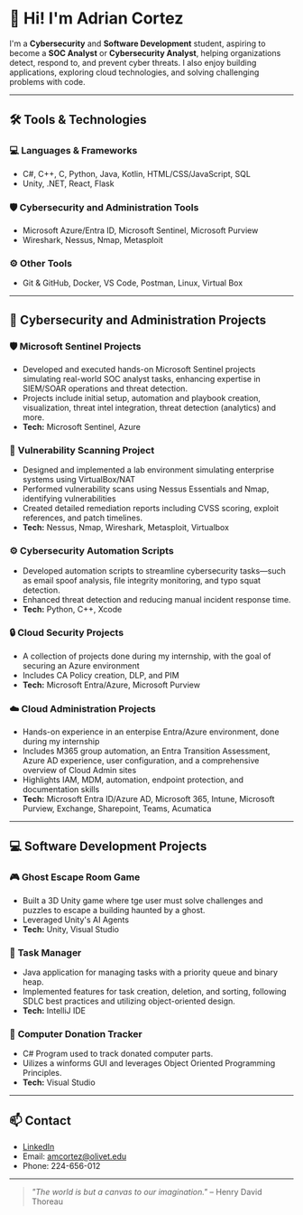 # 👋 Hi! I'm Adrian Cortez

I'm a **Cybersecurity** and **Software Development** student, aspiring to become a **SOC Analyst** or **Cybersecurity Analyst**, 
helping organizations detect, respond to, and prevent cyber threats. 
I also enjoy building applications, exploring cloud technologies, and solving challenging problems with code.  

---

## 🛠️ Tools & Technologies

### 💻 Languages & Frameworks
- C#, C++, C, Python, Java, Kotlin, HTML/CSS/JavaScript, SQL
- Unity, .NET, React, Flask

### 🛡️ Cybersecurity and Administration Tools
- Microsoft Azure/Entra ID, Microsoft Sentinel, Microsoft Purview
- Wireshark, Nessus, Nmap, Metasploit

### ⚙️ Other Tools
- Git & GitHub, Docker, VS Code, Postman, Linux, Virtual Box
  
---

## 🔐 Cybersecurity and Administration Projects

### 🛡️ **Microsoft Sentinel Projects**
- Developed and executed hands-on Microsoft Sentinel projects simulating real-world SOC analyst tasks, enhancing expertise in SIEM/SOAR operations and threat detection.
- Projects include initial setup, automation and playbook creation, visualization, threat intel integration, threat detection (analytics) and more.
- **Tech:** Microsoft Sentinel, Azure

### 🔎 **Vulnerability Scanning Project**
- Designed and implemented a lab environment simulating enterprise systems using VirtualBox/NAT
- Performed vulnerability scans using Nessus Essentials and Nmap, identifying vulnerabilities
- Created detailed remediation reports including CVSS scoring, exploit references, and patch timelines.
-  **Tech:** Nessus, Nmap, Wireshark, Metasploit, Virtualbox

### ⚙️ **Cybersecurity Automation Scripts**
- Developed automation scripts to streamline cybersecurity tasks—such as email spoof analysis, file integrity monitoring, and typo squat detection.
- Enhanced threat detection and reducing manual incident response time.
- **Tech:** Python, C++, Xcode

### 🔒 **Cloud Security Projects**
- A collection of projects done during my internship, with the goal of securing an Azure environment
- Includes CA Policy creation, DLP, and PIM
- **Tech:** Microsoft Entra/Azure, Microsoft Purview

### ☁️ **Cloud Administration Projects**
- Hands-on experience in an enterpise Entra/Azure environment, done during my internship
- Includes M365 group automation, an Entra Transition Assessment, Azure AD experience, user configuration, and a comprehensive overview of Cloud Admin sites
- Highlights IAM, MDM, automation, endpoint protection, and documentation skills
- **Tech:** Microsoft Entra ID/Azure AD, Microsoft 365, Intune, Microsoft Purview, Exchange, Sharepoint, Teams, Acumatica
---

## 💻 Software Development Projects

### 🎮 **Ghost Escape Room Game**
- Built a 3D Unity game where tge user must solve challenges and puzzles to escape a building haunted by a ghost.
- Leveraged Unity's AI Agents
- **Tech:** Unity, Visual Studio

### 📱 **Task Manager**
- Java application for managing tasks with a priority queue and binary heap.
- Implemented features for task creation, deletion, and sorting, following SDLC best practices and utilizing object-oriented design.
- **Tech:** IntelliJ IDE

### 🧰 **Computer Donation Tracker**
- C# Program used to track donated computer parts.
- Uilizes a winforms GUI and leverages Object Oriented Programming Principles.
- **Tech:** Visual Studio
---
## 📫 Contact

- [LinkedIn](https://www.linkedin.com/in/adrian-cortez-b21048277/)
- Email: amcortez@olivet.edu
- Phone: 224-656-012

---

> _"The world is but a canvas to our imagination."_ – Henry David Thoreau
